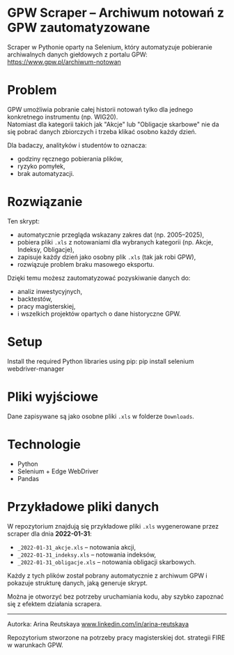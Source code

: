 # GPW Scraper – Archiwum notowań z GPW zautomatyzowane

Scraper w Pythonie oparty na Selenium, który automatyzuje pobieranie archiwalnych danych giełdowych z portalu GPW: https://www.gpw.pl/archiwum-notowan

# Problem

GPW umożliwia pobranie całej historii notowań tylko dla jednego konkretnego instrumentu (np. WIG20).  
Natomiast dla kategorii takich jak "Akcje" lub "Obligacje skarbowe" nie da się pobrać danych zbiorczych i trzeba klikać osobno każdy dzień.  

Dla badaczy, analityków i studentów to oznacza:
- godziny ręcznego pobierania plików,
- ryzyko pomyłek,
- brak automatyzacji.

# Rozwiązanie

Ten skrypt:
- automatycznie przegląda wskazany zakres dat (np. 2005–2025),
- pobiera pliki `.xls` z notowaniami dla wybranych kategorii (np. Akcje, Indeksy, Obligacje),
- zapisuje każdy dzień jako osobny plik `.xls` (tak jak robi GPW),
- rozwiązuje problem braku masowego eksportu.

Dzięki temu możesz zautomatyzować pozyskiwanie danych do:
- analiz inwestycyjnych,
- backtestów,
- pracy magisterskiej,
- i wszelkich projektów opartych o dane historyczne GPW.

# Setup

Install the required Python libraries using pip:
pip install selenium webdriver-manager

# Pliki wyjściowe

Dane zapisywane są jako osobne pliki `.xls` w folderze `Downloads`.

# Technologie

- Python
- Selenium + Edge WebDriver
- Pandas

# Przykładowe pliki danych

W repozytorium znajdują się przykładowe pliki `.xls` wygenerowane przez scraper dla dnia **2022-01-31**:

- `_2022-01-31_akcje.xls` – notowania akcji,
- `_2022-01-31_indeksy.xls` – notowania indeksów,
- `_2022-01-31_obligacje.xls` – notowania obligacji skarbowych.


Każdy z tych plików został pobrany automatycznie z archiwum GPW i pokazuje strukturę danych, jaką generuje skrypt.

Można je otworzyć bez potrzeby uruchamiania kodu, aby szybko zapoznać się z efektem działania scrapera.


---

Autorka: Arina Reutskaya  www.linkedin.com/in/arina-reutskaya

Repozytorium stworzone na potrzeby pracy magisterskiej dot. strategii FIRE w warunkach GPW.

